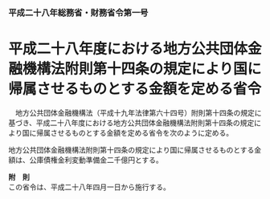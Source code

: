 ### 平成二十八年総務省・財務省令第一号  
# 平成二十八年度における地方公共団体金融機構法附則第十四条の規定により国に帰属させるものとする金額を定める省令  
　地方公共団体金融機構法（平成十九年法律第六十四号）附則第十四条の規定に基づき、平成二十八年度における地方公共団体金融機構法附則第十四条の規定により国に帰属させるものとする金額を定める省令を次のように定める。  
  
地方公共団体金融機構法附則第十四条の規定により国に帰属させるものとする金額は、公庫債権金利変動準備金二千億円とする。  
  
**附　則**  
この省令は、平成二十八年四月一日から施行する。  
  
